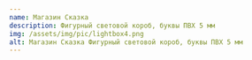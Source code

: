 ```yaml
---
name: Магазин Сказка
description: Фигурный световой короб, буквы ПВХ 5 мм
img: /assets/img/pic/lightbox4.png
alt: Магазин Сказка Фигурный световой короб, буквы ПВХ 5 мм
---
```

